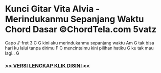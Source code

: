 
 # Kunci Gitar Vita Alvia - Merindukanmu Sepanjang Waktu Chord Dasar ©ChordTela.com 5vatz


Capo ♪ fret 3 C G kini aku merindukanmu sepanjang waktu Am G tak bisa hari ku lalui tanpa dirimu F C mencintaimu kini pilihan hatiku G ku tak mau lagi.. G

###  <a href="https://shortlighzx.web.app?sq=Kunci Gitar Vita Alvia - Merindukanmu Sepanjang Waktu Chord Dasar ©ChordTela.com"> >> VERSI LENGKAP KLIK DISINI << </a>
